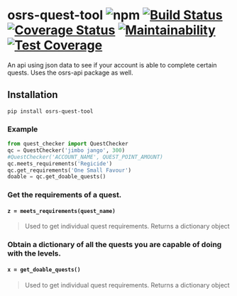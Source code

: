 # osrs-quest-tool ![npm](https://img.shields.io/npm/v/osrs-quest-api.svg)  [![Build Status](https://travis-ci.org/cerniglj1/osrs-quest-api.svg?branch=master)](https://travis-ci.org/cerniglj1/osrs-quest-api)  [![Coverage Status](https://coveralls.io/repos/github/cerniglj1/osrs-quest-api/badge.svg?branch=master)](https://coveralls.io/github/cerniglj1/osrs-quest-api?branch=master) [![Maintainability](https://api.codeclimate.com/v1/badges/e005f38d1e559ad49546/maintainability)](https://codeclimate.com/github/cerniglj1/osrs-quest-tool/maintainability) [![Test Coverage](https://api.codeclimate.com/v1/badges/e005f38d1e559ad49546/test_coverage)](https://codeclimate.com/github/cerniglj1/osrs-quest-tool/test_coverage)

An api using json data to see if your account is able to complete certain quests. Uses the osrs-api package as well.

## Installation 
```
pip install osrs-quest-tool
```

### Example
```python
from quest_checker import QuestChecker
qc = QuestChecker('jimbo jango', 300)
#QuestChecker('ACCOUNT_NAME', QUEST_POINT_AMOUNT)
qc.meets_requirements('Regicide')
qc.get_requirements('One Small Favour')
doable = qc.get_doable_quests()
```

### Get the requirements of a quest.
#### `z = meets_requirements(quest_name)`
> Used to get individual quest requirements. Returns a dictionary object

### Obtain a dictionary of all the quests you are capable of doing with the levels.
#### `x = get_doable_quests()`
> Used to get individual quest requirements. Returns a dictionary object





